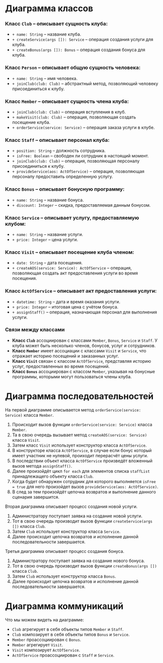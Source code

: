 # Диаграмма классов

### Класс `Club` – описывает сущность клуба:
- `+ name: String` – название клуба.
- `+ createService(args []): Service` – операция создания услуги для клуба.
- `+ createBonus(args []): Bonus` – операция создания бонуса для клуба.

### Класс `Person` – описывает общую сущность человека:
- `+ name: String` – имя человека.
- `+ joinClub(club: Club)` – абстрактный метод, позволяющий человеку присоединиться к клубу.

### Класс `Member` – описывает сущность члена клуба:
- `+ joinClub(club: Club)` – операция вступления в клуб.
- `+ makeVisit(club: Club)` – операция, позволяющая создать посещение клуба.
- `+ orderService(service: Service)` – операция заказа услуги в клубе.

### Класс `Staff` – описывает персонал клуба:
- `+ position: String` – должность сотрудника.
- `+ isFree: Boolean` – свободен ли сотрудник в настоящий момент.
- `+ joinClub(club: Club)` – операция, позволяющая персоналу присоединиться к клубу.
- `+ provideService(aos: ActOfService)` – операция, позволяющая персоналу предоставить определенную услугу.

### Класс `Bonus` – описывает бонусную программу:
- `+ name: String` – название бонуса.
- `+ discount: Integer` – скидка, предоставляемая данным бонусом.

### Класс `Service` – описывает услугу, предоставляемую клубом:
- `+ name: String` – название услуги.
- `+ price: Integer` – цена услуги.

### Класс `Visit` – описывает посещение клуба членом:
- `+ date: String` – дата посещения.
- `+ createAOS(service: Service): ActOfService` – операция, позволяющая создать акт предоставления услуги во время посещения.

### Класс `ActOfService` – описывает акт предоставления услуги:
- `+ datetime: String` – дата и время оказания услуги.
- `+ price: Integer` – итоговая цена с учётом бонуса.
- `+ assignStaff()` – операция, назначающая персонал для выполнения услуги.

### Связи между классами
- **Класс `Club`** ассоциирован с классами `Member`, `Bonus`, `Service` и `Staff`. У клуба может быть несколько членов, бонусов, услуг и сотрудников.
- **Класс `Member`** имеет ассоциации с классами `Visit` и `Service`, что отражает историю посещений и заказанных услуг.
- **Класс `Visit`** связан с классом `ActOfService`, представляя историю услуг, предоставленных во время посещений.
- **Класс `Bonus`** ассоциирован с классом `Member`, указывая на бонусные программы, которыми могут пользоваться члены клуба.

# Диаграмма последовательностей
На первой диаграмме описывается метод `orderService(service: Service)` класса `Member`.

1. Происходит вызов функции `orderService(service: Service)` класса `Member`.
2. Та в свою очередь вызывает метод `createAOS(service: Service)` класса `Visit`.
3. Затем класс `Visit` использует конструктор класса `ActOfService`.
4. В конструкторе класса `ActOfService`, в случае если бонус который имеет участник не нулевой, проиходит перерасчёт цены услуги.
5. В последствии объект класса `ActOfService` произведёт вложенный вызов метода `assignStaff()`.
6. Далее произойдёт цикл `for each` для элементов списка `staffList` принадлежащего объекту класса `Club`.
7. Когда будет обнаружен сотрудник для которого выполняется `isFree = true` для него произойдет вызов `provideService(aos: ActOfService)`.
8. В след за тем произойдёт цепочка возвратов и выполнение данного сценария завершится.

Вторая диаграмма описывает процесс создания новой услуги.

1. Администратору поступает заявка на создание новой услуги.
2. Тот в свою очередь производит вызов функции `createService(args [])` класса `Club`.
3. Затем `Club` использует конструктор класса `Service`.
4. Далее происходит цепочка возвратов и исполнение данной последовательности завершается.

Третья диаграмма описывает процесс создания бонуса.

1. Администратору поступает заявка на создание нового бонуса.
2. Тот в свою очередь производит вызов функции `createBonus(args [])` класса `Club`.
3. Затем `Club` использует конструктор класса `Bonus`.
4. Далее происходит цепочка возвратов и исполнение данной последовательности завершается.

# Диаграмма коммуникаций
Что мы можем видеть на диаграмме:
- `Club` агрегирует в себя объекты типов `Member` и `Staff`.
- `Club` композирует в себя объекты типов `Bonus` и `Service`.
- `Member` проассоциирован с `Bonus`.
- `Member` агрегирует `Visit`.
- `Visit` композирует `ActOfService`.
- `ActOfService` проассоциирован с `Staff` и `Service`.
